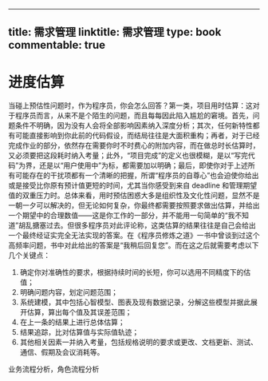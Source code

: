 
---
title: 需求管理
linktitle: 需求管理
type: book
commentable: true
---

# 进度估算

当碰上预估性问题时，作为程序员，你会怎么回答？第一类，项目用时估算：这对于程序员而言，从来不是个陌生的问题，而且每每因此陷入尴尬的窘境。首先，问题条件不明确，因为没有人会将全部影响因素纳入深度分析；其次，任何新特性都有可能直接影响到你此前的代码假设，而结局往往是大面积重构；再者，对于已经完成作业的部分，依然存在需要你时不时费心的附加内容，而在做总时长估算时，又必须要把这段耗时纳入考量；此外，“项目完成”的定义也很模糊，是以“写完代码”为界，还是以“用户使用中”为标，都需要加以明确；最后，即使你对于上述所有可能存在的干扰项都有一个清晰的把握，所谓“程序员的自尊心”也会迫使你给出或是接受比你原有预计值更短的时间，尤其当你感受到来自 deadline 和管理期望值的双重压力时。总体来看，用时预估困惑大多是组织性及文化性问题，显然不是一朝一夕可以解决的，但无论如何复杂，你最终都需要按照要求做出估算，并给出一个期望中的合理数值——这是你工作的一部分，并不能用一句简单的“我不知道”胡乱搪塞过去。但很多程序员对此评论称，这类估算的结果往往是自己会给出一个最终经证实完全无法实现的答案。在《程序员修炼之道》一书中曾谈到过这个高频率问题，书中对此给出的答案是“我稍后回复您”。而在这之后就需要考虑以下几个关键点：

1. 确定你对准确性的要求，根据持续时间的长短，你可以选用不同精度下的估值；
2. 明确问题内容，划定问题范围；
3. 系统建模，其中包括心智模型、图表及现有数据记录，分解这些模型并据此展开估算，算出每个值及其误差范围；
4. 在上一条的结果上进行总体估算；
5. 结果追踪，比对估算值与实际值轨迹；
6. 其他相关因素一并纳入考量，包括规格说明的要求或更改、文档更新、测试、通信、假期及会议消耗等。

业务流程分析，角色流程分析

    